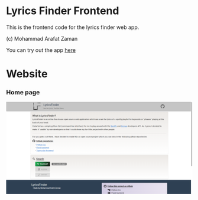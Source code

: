 # Lyrics Finder Frontend
This is the frontend code for the lyrics finder web app.

(c) Mohammad Arafat Zaman

You can try out the app [here](https://lyrics-finder-02nb.onrender.com/)

# Website

### Home page
![Home page](/docs/LyricsFinder/1_Home.png)